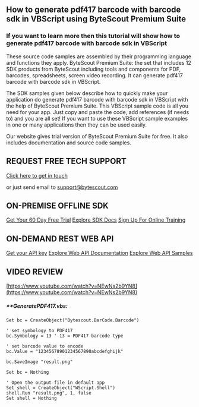 ## How to generate pdf417 barcode with barcode sdk in VBScript using ByteScout Premium Suite

### If you want to learn more then this tutorial will show how to generate pdf417 barcode with barcode sdk in VBScript

These source code samples are assembled by their programming language and functions they apply. ByteScout Premium Suite: the set that includes 12 SDK products from ByteScout including tools and components for PDF, barcodes, spreadsheets, screen video recording. It can generate pdf417 barcode with barcode sdk in VBScript.

The SDK samples given below describe how to quickly make your application do generate pdf417 barcode with barcode sdk in VBScript with the help of ByteScout Premium Suite. This VBScript sample code is all you need for your app. Just copy and paste the code, add references (if needs to) and you are all set! If you want to use these VBScript sample examples in one or many applications then they can be used easily.

Our website gives trial version of ByteScout Premium Suite for free. It also includes documentation and source code samples.

## REQUEST FREE TECH SUPPORT

[Click here to get in touch](https://bytescout.zendesk.com/hc/en-us/requests/new?subject=ByteScout%20Premium%20Suite%20Question)

or just send email to [support@bytescout.com](mailto:support@bytescout.com?subject=ByteScout%20Premium%20Suite%20Question) 

## ON-PREMISE OFFLINE SDK 

[Get Your 60 Day Free Trial](https://bytescout.com/download/web-installer?utm_source=github-readme)
[Explore SDK Docs](https://bytescout.com/documentation/index.html?utm_source=github-readme)
[Sign Up For Online Training](https://academy.bytescout.com/)


## ON-DEMAND REST WEB API

[Get your API key](https://pdf.co/documentation/api?utm_source=github-readme)
[Explore Web API Documentation](https://pdf.co/documentation/api?utm_source=github-readme)
[Explore Web API Samples](https://github.com/bytescout/ByteScout-SDK-SourceCode/tree/master/PDF.co%20Web%20API)

## VIDEO REVIEW

[https://www.youtube.com/watch?v=NEwNs2b9YN8](https://www.youtube.com/watch?v=NEwNs2b9YN8)




<!-- code block begin -->

##### ****GeneratePDF417.vbs:**
    
```
Set bc = CreateObject("Bytescout.BarCode.Barcode")

' set symbology to PDF417
bc.Symbology = 13 ' 13 = PDF417 barcode type

' set barcode value to encode
bc.Value = "12345678901234567890abcdefghijk"

bc.SaveImage "result.png"

Set bc = Nothing

' Open the output file in default app
Set shell = CreateObject("WScript.Shell")
shell.Run "result.png", 1, false
Set shell = Nothing

```

<!-- code block end -->